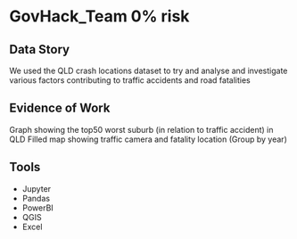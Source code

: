 # GovHack_Team 0% risk


## Data Story
We used the QLD crash locations dataset to try and analyse and investigate various factors contributing to traffic accidents and road fatalities

## Evidence of Work
Graph showing the top50 worst suburb (in relation to traffic accident) in QLD
Filled map showing traffic camera and fatality location (Group by year)

## Tools

* Jupyter
* Pandas
* PowerBI
* QGIS
* Excel
